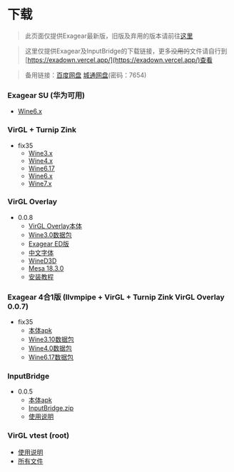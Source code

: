 # 下载

> 此页面仅提供Exagear最新版，旧版及弃用的版本请前往[这里](/download_all.md)

> 这里仅提供Exagear及InputBridge的下载链接，更多~~没用的~~文件请自行到[https://exadown.vercel.app/](https://exadown.vercel.app/)查看

> 备用链接：[百度网盘](/baidu_download.html) [城通网盘](https://url02.ctfile.com/d/4221102-45803505-36356a)(密码：7654)

### Exagear SU (华为可用)
   - [Wine6.x](https://exadown.vercel.app/Exagear/%E5%B7%B2%E5%BC%83%E7%94%A8%E7%9A%84Exagear/ExaGear%20SU_3.0.2G_MCAT_Wine6.x%E7%9B%B4%E8%A3%85%E7%89%88.apk)

### VirGL + Turnip Zink
 - fix35  
   - [Wine3.x](https://exadown.vercel.app/Exagear/Exagear%20VirtIO%E7%9B%B4%E8%A3%85%E7%89%88/fix35%20turnip%E6%95%B4%E5%90%88%E7%9B%B4%E8%A3%85%E7%89%88by%20Jxy3576/ExaGear%20SU_3.0.2G_MCAT_Turnip%2BZink%2BVirgl_Wine3.x_fix35%E7%9B%B4%E8%A3%85%E7%89%88.apk)
   - [Wine4.x](https://exadown.vercel.app/Exagear/Exagear%20VirtIO%E7%9B%B4%E8%A3%85%E7%89%88/fix35%20turnip%E6%95%B4%E5%90%88%E7%9B%B4%E8%A3%85%E7%89%88by%20Jxy3576/ExaGear%20SU_3.0.2G_MCAT_Turnip%2BZink%2BVirgl_Wine4.x_fix35%E7%9B%B4%E8%A3%85%E7%89%88.apk)
   - [Wine6.17](https://exadown.vercel.app/Exagear/Exagear%20VirtIO%E7%9B%B4%E8%A3%85%E7%89%88/fix35%20turnip%E6%95%B4%E5%90%88%E7%9B%B4%E8%A3%85%E7%89%88by%20Jxy3576/ExaGear%20SU_3.0.2G_MCAT_Turnip%2BZink%2BVirgl_Wine6.17_fix35%E7%9B%B4%E8%A3%85%E7%89%88.apk)
   - [Wine6.x](https://exadown.vercel.app/Exagear/Exagear%20VirtIO%E7%9B%B4%E8%A3%85%E7%89%88/fix35%20turnip%E6%95%B4%E5%90%88%E7%9B%B4%E8%A3%85%E7%89%88by%20Jxy3576/ExaGear%20SU_3.0.2G_MCAT_Turnip%2BZink%2BVirgl_Wine6.x_fix35%E7%9B%B4%E8%A3%85%E7%89%88.apk)
   - [Wine7.x](https://exadown.vercel.app/Exagear/Exagear%20VirtIO%E7%9B%B4%E8%A3%85%E7%89%88/fix35%20turnip%E6%95%B4%E5%90%88%E7%9B%B4%E8%A3%85%E7%89%88by%20Jxy3576/ExaGear%20SU_3.0.2G_MCAT_Turnip%2BZink%2BVirgl_Wine7.1_fix35%E7%9B%B4%E8%A3%85%E7%89%88.apk)

### VirGL Overlay
 - 0.0.8
   - [VirGL Overlay本体](https://exadown.vercel.app/Exagear/virgl-overlay(%E5%85%8Droot)/virgl%20overlay%200.0.8/virgl-overlay-rebuild-v.0.0.8-gen_signed.apk)
   - [Wine3.0数据包](https://exadown.vercel.app/Exagear/virgl-overlay(%E5%85%8Droot)/virgl%20overlay%200.0.8/wine3.0_GFOXSH_VirGL_v2%20icon%EF%BC%88%E4%BF%AE%E5%A4%8D%E9%BC%A0%E6%A0%87%E6%98%BE%E7%A4%BA%EF%BC%89.zip)
   - [Exagear ED版](https://exadown.vercel.app/Exagear/virgl-overlay(%E5%85%8Droot)/virgl%20overlay%200.0.8/ExaGear-SU_all_virgl.apk)
   - [中文字体](https://exadown.vercel.app/Exagear/virgl-overlay(%E5%85%8Droot)/virgl%20overlay%200.0.8/Chs%20Fonts(Zh).exe)
   - [WineD3D](https://exadown.vercel.app/Exagear/virgl-overlay(%E5%85%8Droot)/virgl%20overlay%200.0.8/WineD3D2.5(Windows-system32).zip)
   - [Mesa 18.3.0](https://exadown.vercel.app/Exagear/virgl-overlay(%E5%85%8Droot)/virgl%20overlay%200.0.8/VirGL_Mesa_18.3.0_v3.exe)
   - [安装教程](https://exadown.vercel.app/Exagear/virgl-overlay(%E5%85%8Droot)/virgl%20overlay%200.0.8/exagear%20overlay0.0.8%E5%AE%89%E8%A3%85%E6%95%99%E7%A8%8B.txt?preview)

### Exagear 4合1版 (llvmpipe + VirGL + Turnip Zink VirGL Overlay 0.0.7)
 - fix35
   - [本体apk](https://exadown.vercel.app/Exagear/Exagear%20VirtIO%E7%9B%B4%E8%A3%85%E7%89%88/%E6%AF%9B%E6%94%B9exagear%204in1_fix35/ExaGear%2BSU_mcat_Ludashi_4in1_EN_kill.apk)
   - [Wine3.10数据包](https://exadown.vercel.app/Exagear/Exagear%20VirtIO%E7%9B%B4%E8%A3%85%E7%89%88/%E6%AF%9B%E6%94%B9exagear%204in1_fix35/MG_wine%203.10_4in1_fix35_AllMod.zip)
   - [Wine4.0数据包](https://exadown.vercel.app/Exagear/Exagear%20VirtIO%E7%9B%B4%E8%A3%85%E7%89%88/%E6%AF%9B%E6%94%B9exagear%204in1_fix35/MG_wine%204.0_4in1_fix35_AllMod.zip)
   - [Wine6.17数据包](https://exadown.vercel.app/Exagear/Exagear%20VirtIO%E7%9B%B4%E8%A3%85%E7%89%88/%E6%AF%9B%E6%94%B9exagear%204in1_fix35/MG_wine%206.17_4in1_fix35_AllMod.zip)

### InputBridge
 - 0.0.5
   - [本体apk](https://exadown.vercel.app/Inputbridge/InputBridge%20[0.0.5]%E6%B1%89%E5%8C%96%E7%89%88.apk)
   - [InputBridge.zip](https://exadown.vercel.app/Inputbridge/InputBridge.zip)
   - [使用说明](https://exadown.vercel.app/Inputbridge/%E4%BD%BF%E7%94%A8%E8%AF%B4%E6%98%8E.txt?preview)

### VirGL vtest (root)
 - [使用说明](https://exadown.vercel.app/Exagear/Virgl%20vtest(root)/%E4%BD%BF%E7%94%A8%E8%AF%B4%E6%98%8E.txt?preview)
 - [所有文件](https://exadown.vercel.app/Exagear/Virgl%20vtest(root)/)